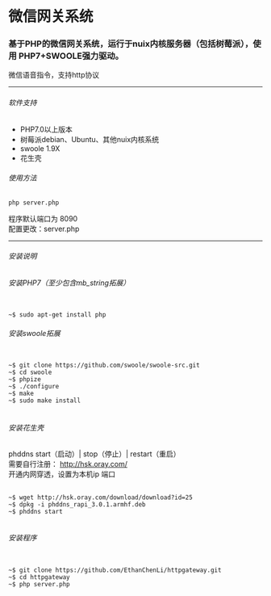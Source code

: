 # 微信网关系统
### 基于PHP的微信网关系统，运行于nuix内核服务器（包括树莓派），使用 PHP7+SWOOLE强力驱动。<br/>
微信语音指令，支持http协议

---
###### 软件支持
+ PHP7.0以上版本
+ 树莓派debian、Ubuntu、其他nuix内核系统
+ swoole 1.9X
+ 花生壳

###### 使用方法
<pre><code>php server.php</code></pre>

程序默认端口为 8090   <br/>
配置更改：server.php
- - -

###### 安装说明

###### 安装PHP7（至少包含mb_string拓展）
<pre><code>
~$ sudo apt-get install php
</code></pre>

###### 安装swoole拓展
<pre>
<code>
~$ git clone https://github.com/swoole/swoole-src.git
~$ cd swoole
~$ phpize
~$ ./configure
~$ make 
~$ sudo make install
</code>
</pre>

###### 安装花生壳 
phddns start（启动）| stop（停止）| restart（重启） <br/>
需要自行注册： http://hsk.oray.com/  <br/>
开通内网穿透，设置为本机ip 端口
<pre>
	<code>
~$ wget http://hsk.oray.com/download/download?id=25
~$ dpkg -i phddns_rapi_3.0.1.armhf.deb
~$ phddns start
	</code>
</pre>

###### 安装程序
<pre>
	<code>
~$ git clone https://github.com/EthanChenLi/httpgateway.git
~$ cd httpgateway
~$ php server.php
	</code>
</pre>

